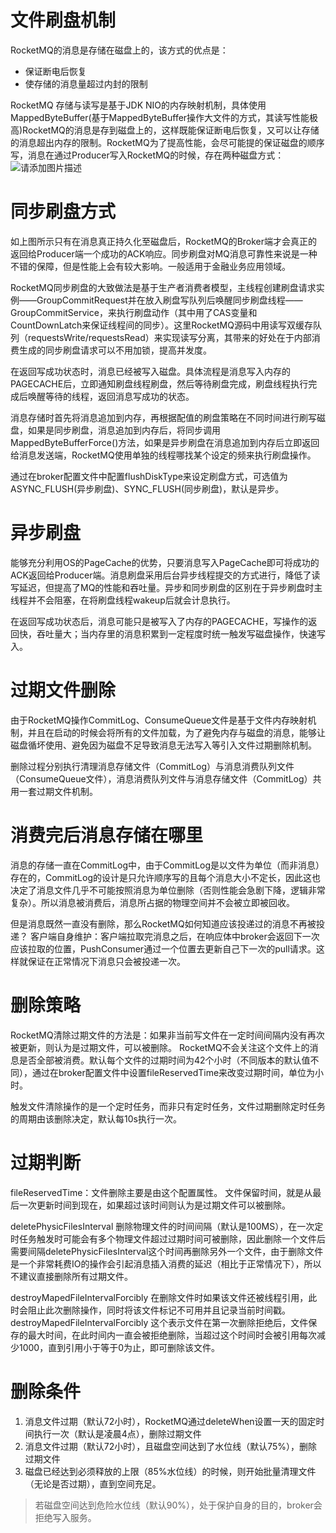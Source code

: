 ﻿# 文件刷盘机制
RocketMQ的消息是存储在磁盘上的，该方式的优点是：

 - 保证断电后恢复
 - 使存储的消息量超过内封的限制

RocketMQ 存储与读写是基于JDK NIO的内存映射机制，具体使用MappedByteBuffer(基于MappedByteBuffer操作大文件的方式，其读写性能极高)RocketMQ的消息是存到磁盘上的，这样既能保证断电后恢复，又可以让存储的消息超出内存的限制。RocketMQ为了提高性能，会尽可能提的保证磁盘的顺序写，消息在通过Producer写入RocketMQ的时候，存在两种磁盘方式：
![请添加图片描述](https://img-blog.csdnimg.cn/9d6dd28d93db4c2cafc2a5278a73527b.png)
# 同步刷盘方式
如上图所示只有在消息真正持久化至磁盘后，RocketMQ的Broker端才会真正的返回给Producer端一个成功的ACK响应。同步刷盘对MQ消息可靠性来说是一种不错的保障，但是性能上会有较大影响。一般适用于金融业务应用领域。

RocketMQ同步刷盘的大致做法是基于生产者消费者模型，主线程创建刷盘请求实例——GroupCommitRequest并在放入刷盘写队列后唤醒同步刷盘线程——GroupCommitService，来执行刷盘动作（其中用了CAS变量和CountDownLatch来保证线程间的同步）。这里RocketMQ源码中用读写双缓存队列（requestsWrite/requestsRead）来实现读写分离，其带来的好处在于内部消费生成的同步刷盘请求可以不用加锁，提高并发度。

在返回写成功状态时，消息已经被写入磁盘。具体流程是消息写入内存的PAGECACHE后，立即通知刷盘线程刷盘，然后等待刷盘完成，刷盘线程执行完成后唤醒等待的线程，返回消息写成功的状态。

消息存储时首先将消息追加到内存，再根据配值的刷盘策略在不同时间进行刷写磁盘，如果是同步刷盘，消息追加到内存后，将同步调用MappedByteBufferForce()方法，如果是异步刷盘在消息追加到内存后立即返回给消息发送端，RocketMQ使用单独的线程哪找某个设定的频来执行刷盘操作。

通过在broker配置文件中配置flushDiskType来设定刷盘方式，可选值为ASYNC_FLUSH(异步刷盘)、SYNC_FLUSH(同步刷盘)，默认是异步。
# 异步刷盘
能够充分利用OS的PageCache的优势，只要消息写入PageCache即可将成功的ACK返回给Producer端。消息刷盘采用后台异步线程提交的方式进行，降低了读写延迟，但提高了MQ的性能和吞吐量。异步和同步刷盘的区别在于异步刷盘时主线程并不会阻塞，在将刷盘线程wakeup后就会计息执行。

在返回写成功状态后，消息可能只是被写入了内存的PAGECACHE，写操作的返回快，吞吐量大；当内存里的消息积累到一定程度时统一触发写磁盘操作，快速写入。
# 过期文件删除
由于RocketMQ操作CommitLog、ConsumeQueue文件是基于文件内存映射机制，并且在启动的时候会将所有的文件加载，为了避免内存与磁盘的消息，能够让磁盘循坏使用、避免因为磁盘不足导致消息无法写入等引入文件过期删除机制。

删除过程分别执行清理消息存储文件（CommitLog）与消息消费队列文件（ConsumeQueue文件），消息消费队列文件与消息存储文件（CommitLog）共用一套过期文件机制。
# 消费完后消息存储在哪里
消息的存储一直在CommitLog中，由于CommitLog是以文件为单位（而非消息）存在的，CommitLog的设计是只允许顺序写的且每个消息大小不定长，因此这也决定了消息文件几乎不可能按照消息为单位删除（否则性能会急剧下降，逻辑非常复杂）。所以消息被消费后，消息所占据的物理空间并不会被立即被回收。

但是消息既然一直没有删除，那么RocketMQ如何知道应该投递过的消息不再被投递？
客户端自身维护：客户端拉取完消息之后，在响应体中broker会返回下一次应该拉取的位置，PushConsumer通过一个位置去更新自己下一次的pull请求。这样就保证在正常情况下消息只会被投递一次。
# 删除策略
RocketMQ清除过期文件的方法是：如果非当前写文件在一定时间间隔内没有再次被更新，则认为是过期文件，可以被删除。
RocketMQ不会关注这个文件上的消息是否全部被消费。默认每个文件的过期时间为42个小时（不同版本的默认值不同），通过在broker配置文件中设置fileReservedTime来改变过期时间，单位为小时。

触发文件清除操作的是一个定时任务，而非只有定时任务，文件过期删除定时任务的周期由该删除决定，默认每10s执行一次。
# 过期判断
fileReservedTime：文件删除主要是由这个配置属性。
文件保留时间，就是从最后一次更新时间到现在，如果超过该时间则认为是过期文件可以被删除。

deletePhysicFilesInterval
删除物理文件的时间间隔（默认是100MS），在一次定时任务触发时可能会有多个物理文件超过过期时间可被删除，因此删除一个文件后需要间隔deletePhysicFilesInterval这个时间再删除另外一个文件，由于删除文件是一个非常耗费IO的操作会引起消息插入消费的延迟（相比于正常情况下），所以不建议直接删除所有过期文件。

destroyMapedFileIntervalForcibly
在删除文件时如果该文件还被线程引用，此时会阻止此次删除操作，同时将该文件标记不可用并且记录当前时间戳。destroyMapedFileIntervalForcibly 这个表示文件在第一次删除拒绝后，文件保存的最大时间，在此时间内一直会被拒绝删除，当超过这个时间时会被引用每次减少1000，直到引用小于等于0为止，即可删除该文件。
# 删除条件

 1. 消息文件过期（默认72小时），RocketMQ通过deleteWhen设置一天的固定时间执行一次（默认是凌晨4点），删除过期文件
 2. 消息文件过期（默认72小时），且磁盘空间达到了水位线（默认75%），删除过期文件
 3. 磁盘已经达到必须释放的上限（85%水位线）的时候，则开始批量清理文件（无论是否过期），直到空间充足。

> 若磁盘空间达到危险水位线（默认90%），处于保护自身的目的，broker会拒绝写入服务。


